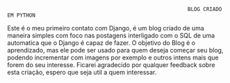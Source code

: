                                                               BLOG CRIADO EM PYTHON 
                                                              
                
  Este é o meu primeiro contato com Django, é um blog criado de uma maneira simples com foco nas postagens interligado com o SQL de uma automatica que o Django é capaz de fazer. 
 O objetivo do Blog é o aprendizado, mas ele pode ser usado para quem deseja começar seu blog, podendo incrementar com imagens por exemplo e outros intens mais que forem do seu interesse. 
Ficarei agradecido por qualquer feedback sobre esta criação, espero que seja util a quem interessar. 
                               
 
 

